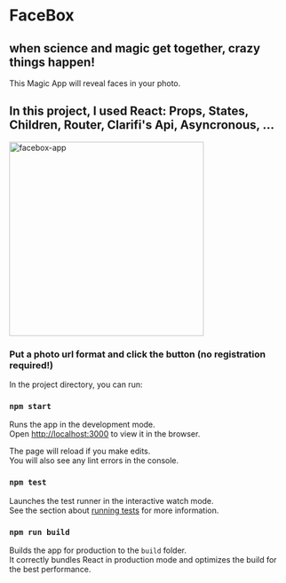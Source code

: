 # FaceBox

## when science and magic get together, crazy things happen!

This Magic App will reveal faces in your photo.

## In this project, I used React: Props, States, Children, Router, Clarifi's Api, Asyncronous, ...

<img src="https://media-exp1.licdn.com/dms/image/C4E22AQHjxh6X2eHFAA/feedshare-shrink_1280-alternative/0?e=1608768000&v=beta&t=I4ulRb08QFuML3jM6nN6jPC4N5a5YmotSPxWVWqZkBY" alt="facebox-app" width="350">

### Put a photo url format and click the button (no registration required!)

In the project directory, you can run:

### `npm start`

Runs the app in the development mode.\
Open [http://localhost:3000](http://localhost:3000) to view it in the browser.

The page will reload if you make edits.\
You will also see any lint errors in the console.

### `npm test`

Launches the test runner in the interactive watch mode.\
See the section about [running tests](https://facebook.github.io/create-react-app/docs/running-tests) for more information.

### `npm run build`

Builds the app for production to the `build` folder.\
It correctly bundles React in production mode and optimizes the build for the best performance.
